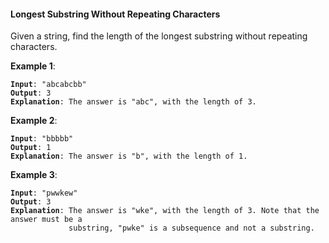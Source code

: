 #### Longest Substring Without Repeating Characters

Given a string, find the length of the longest substring without repeating
characters.

**Example 1**:
<pre><code><b>Input</b>: "abcabcbb"
<b>Output</b>: 3 
<b>Explanation</b>: The answer is "abc", with the length of 3.
</code></pre>

**Example 2**:
<pre><code><b>Input</b>: "bbbbb"
<b>Output</b>: 1
<b>Explanation</b>: The answer is "b", with the length of 1.
</code></pre>

**Example 3**:
<pre><code><b>Input</b>: "pwwkew"
<b>Output</b>: 3
<b>Explanation</b>: The answer is "wke", with the length of 3. Note that the answer must be a
             substring, "pwke" is a subsequence and not a substring.
</code></pre>
